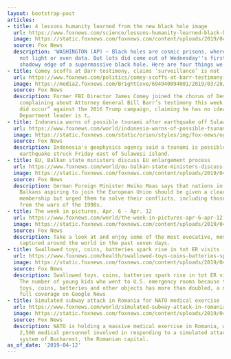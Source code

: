 ```yaml
---
layout: bootstrap-post
articles:
- title: 4 lessons humanity learned from the new black hole image
  url: https://www.foxnews.com/science/lessons-humanity-learned-black-hole
  image: https://static.foxnews.com/foxnews.com/content/uploads/2019/04/d8bb8d00-ContentBroker_contentid-103b2e41caab4e798651b866446f5441.png
  source: Fox News
  description: 'WASHINGTON (AP) — Black holes are cosmic prisons, where nothing escapes,
    not light or even data. But lots did come out of Wednesday''s first image of the
    shadowy edge of a supermassive black hole. Here are four things we learned:'
- title: Comey scoffs at Barr testimony, claims ‘surveillance’ is not ‘spying’
  url: https://www.foxnews.com/politics/comey-scoffs-at-barr-testimony-claims-surveillance-is-not-spying
  image: https://media2.foxnews.com/BrightCove/694940094001/2019/03/28/694940094001_6019002832001_6019002660001-vs.jpg
  source: Fox News
  description: Former FBI Director James Comey joined the chorus of Democratic critics
    complaining about Attorney General Bill Barr’s testimony this week that “spying
    did occur” against the 2016 Trump campaign, claiming he has no idea what the Justice
    Department leader is t…
- title: Indonesia warns of possible tsunami after earthquake off Sulawesi
  url: https://www.foxnews.com/world/indonesia-warns-of-possible-tsunami-after-quake-off-sulawesi
  image: https://static.foxnews.com/static/orion/styles/img/fox-news/og/og-fox-news.png
  source: Fox News
  description: Indonesia's geophysics agency said a tsunami is possible after a strong
    earthquake struck Friday east of Sulawesi island.
- title: EU, Balkan state ministers discuss EU enlargement process
  url: https://www.foxnews.com/world/eu-balkan-state-ministers-discuss-eu-enlargement-process
  image: https://static.foxnews.com/foxnews.com/content/uploads/2019/04/ContentBroker_contentid-787fd8c9325543fe8009737e15eb1b79-1.png
  source: Fox News
  description: German Foreign Minister Heiko Maas says that nations in the western
    Balkans aspiring to join the European Union should be given a clear pathway to
    membership but urged them to solve their conflicts, including those lingering
    from the wars of the 1990s.
- title: The week in pictures, Apr. 6 - Apr. 12
  url: https://www.foxnews.com/world/the-week-in-pictures-apr-6-apr-12
  image: https://static.foxnews.com/foxnews.com/content/uploads/2019/04/01_AP19098287328697.jpg
  source: Fox News
  description: Take a look at and enjoy some of the most evocative, momentous images
    captured around the world in the past seven days.
- title: Swallowed toys, coins, batteries spark rise in tot ER visits - Fox News
  url: https://www.foxnews.com/health/swallowed-toys-coins-batteries-spark-rise-er-visits
  image: https://static.foxnews.com/foxnews.com/content/uploads/2019/04/BATTERY_ap.jpg
  source: Fox News
  description: Swallowed toys, coins, batteries spark rise in tot ER visits Fox News
    The number of young kids who went to U.S. emergency rooms because they swallowed
    toys, coins, batteries and other objects has more than doubled, a new... View
    full coverage on Google News
- title: Simulated subway attack in Romania for NATO medical exercise
  url: https://www.foxnews.com/world/simulated-subway-attack-in-romania-for-nato-medical-exercise
  image: https://static.foxnews.com/foxnews.com/content/uploads/2019/04/ContentBroker_contentid-349619d1f15944f0adaa26d57b7a832d-1.png
  source: Fox News
  description: NATO is holding a massive medical exercise in Romania, with more than
    2,500 medical personnel involved in responding to a simulated attack on the subway
    system of Bucharest, the Romanian capital.
as_of_date: '2019-04-12'
---
```


